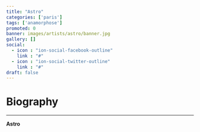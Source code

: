 ```yaml
---
title: "Astro"
categories: ['paris']
tags: ['anamorphose']
promoted: 0
banner: images/artists/astro/banner.jpg
gallery: []
social:
  - icon : "ion-social-facebook-outline"
    link : "#"
  - icon : "ion-social-twitter-outline"
    link : "#"
draft: false
---
```


# Biography
---

**Astro**